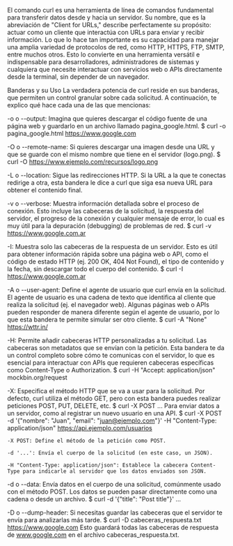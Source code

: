 El comando curl es una herramienta de línea de comandos fundamental para transferir datos desde y hacia un servidor. Su nombre, que es la abreviación de "Client for URLs," describe perfectamente su propósito: actuar como un cliente que interactúa con URLs para enviar y recibir información. Lo que lo hace tan importante es su capacidad para manejar una amplia variedad de protocolos de red, como HTTP, HTTPS, FTP, SMTP, entre muchos otros. Esto lo convierte en una herramienta versátil e indispensable para desarrolladores, administradores de sistemas y cualquiera que necesite interactuar con servicios web o APIs directamente desde la terminal, sin depender de un navegador.

Banderas y su Uso
La verdadera potencia de curl reside en sus banderas, que permiten un control granular sobre cada solicitud. A continuación, te explico qué hace cada una de las que mencionas:

-o o --output: Imagina que quieres descargar el código fuente de una página web y guardarlo en un archivo llamado pagina_google.html.
$ curl -o pagina_google.html https://www.google.com

-O o --remote-name: Si quieres descargar una imagen desde una URL y que se guarde con el mismo nombre que tiene en el servidor (logo.png).
$ curl -O https://www.ejemplo.com/recursos/logo.png

-L o --location: Sigue las redirecciones HTTP. Si la URL a la que te conectas redirige a otra, esta bandera le dice a curl que siga esa nueva URL para obtener el contenido final.

-v o --verbose: Muestra información detallada sobre el proceso de conexión. Esto incluye las cabeceras de la solicitud, la respuesta del servidor, el progreso de la conexión y cualquier mensaje de error, lo cual es muy útil para la depuración (debugging) de problemas de red.
$ curl -v https://www.google.com.ar

-I: Muestra solo las cabeceras de la respuesta de un servidor. Esto es útil para obtener información rápida sobre una página web o API, como el código de estado HTTP (ej. 200 OK, 404 Not Found), el tipo de contenido y la fecha, sin descargar todo el cuerpo del contenido.
$ curl -I https://www.google.com.ar

-A o --user-agent: Define el agente de usuario que curl envía en la solicitud. El agente de usuario es una cadena de texto que identifica al cliente que realiza la solicitud (ej. el navegador web). Algunas páginas web o APIs pueden responder de manera diferente según el agente de usuario, por lo que esta bandera te permite simular ser otro cliente.
$ curl -A "None" https://wttr.in/

-H: Permite añadir cabeceras HTTP personalizadas a tu solicitud. Las cabeceras son metadatos que se envían con la petición. Esta bandera te da un control completo sobre cómo te comunicas con el servidor, lo que es esencial para interactuar con APIs que requieren cabeceras específicas como Content-Type o Authorization.
$ curl -H "Accept: application/json" mockbin.org/request

-X: Especifica el método HTTP que se va a usar para la solicitud. Por defecto, curl utiliza el método GET, pero con esta bandera puedes realizar peticiones POST, PUT, DELETE, etc.
$ curl -X POST ...
Para enviar datos a un servidor, como al registrar un nuevo usuario en una API.
    $ curl -X POST -d '{"nombre": "Juan", "email": "juan@ejemplo.com"}' -H "Content-Type: application/json" https://api.ejemplo.com/usuarios

    -X POST: Define el método de la petición como POST.

    -d '...': Envía el cuerpo de la solicitud (en este caso, un JSON).

    -H "Content-Type: application/json": Establece la cabecera Content-Type para indicarle al servidor que los datos enviados son JSON.

-d o --data: Envía datos en el cuerpo de una solicitud, comúnmente usado con el método POST. Los datos se pueden pasar directamente como una cadena o desde un archivo.
$ curl -d '{"title": "Post title"}' ...

-D o --dump-header: Si necesitas guardar las cabeceras que el servidor te envía para analizarlas más tarde.
$ curl -D cabeceras_respuesta.txt https://www.google.com
Esto guardará todas las cabeceras de respuesta de www.google.com en el archivo cabeceras_respuesta.txt.